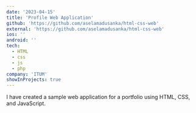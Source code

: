 ```yaml
---
date: '2023-04-15'
title: 'Profile Web Application'
github: 'https://github.com/aselamadusanka/html-css-web'
external: 'https://github.com/aselamadusanka/html-css-web'
ios: ''
android: ''
tech:
  - HTML
  - css
  - js
  - php
company: 'ITUM'
showInProjects: true
---
```


I have created a sample web application for a portfolio using HTML, CSS, and JavaScript.
